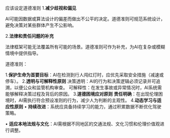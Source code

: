 应该设定道德准则
1.**减少歧视和偏见**

AI可能因数据或算法设计的偏差而做出不公平的决定。道德准则可规范系统设计，避免决策对某些群体产生不公影响。

2.**法律和责任问题的补充**

法律框架可能无法覆盖所有可能的场景。道德准则可作为补充，为AI在复杂或模糊情境中提供指导。


道德准则：

1.**保护生命为首要目标**：AI在检测到行人闯红灯时，应优先采取安全措施（减速或停车）。
2.**透明与可解释性原则**
决策透明：AI的行为和决策逻辑必须记录并可追溯，以便公众和监管机构审查。
可解释性：在发生事故或异常情况时，AI系统需能够解释决策过程及背后的原因。
3.**道德困境应对原则**
**责任明确**：在出现伦理困境时，AI需执行符合预设准则的行为，减少人为判断的主观性。
4.**动态学习与适应性原则**
• **持续改进**：系统应具备持续学习的能力，通过积累数据不断优化驾驶策略。

• **适应本地法规与文化**：AI需根据不同地区的交通法规、文化习惯和伦理价值观进行调整。